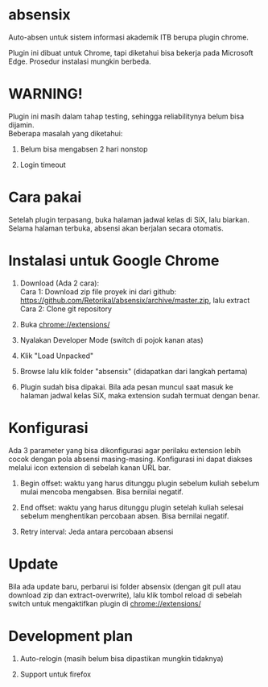 # absensix
Auto-absen untuk sistem informasi akademik ITB berupa plugin chrome.

Plugin ini dibuat untuk Chrome, tapi diketahui bisa bekerja pada Microsoft Edge. Prosedur instalasi mungkin berbeda.

# WARNING!
Plugin ini masih dalam tahap testing, sehingga reliabilitynya belum bisa dijamin.</br>
Beberapa masalah yang diketahui: </br>
1. Belum bisa mengabsen 2 hari nonstop

2. Login timeout

# Cara pakai
Setelah plugin terpasang, buka halaman jadwal kelas di SiX, lalu biarkan. Selama halaman terbuka, absensi akan berjalan secara otomatis.

# Instalasi untuk Google Chrome
1. Download (Ada 2 cara):<br/>
Cara 1: Download zip file proyek ini dari github: https://github.com/Retorikal/absensix/archive/master.zip, lalu extract<br/>
Cara 2: Clone git repository

2. Buka [chrome://extensions/](chrome://extensions/)

3. Nyalakan Developer Mode (switch di pojok kanan atas)

4. Klik "Load Unpacked"

5. Browse lalu klik folder "absensix" (didapatkan dari langkah pertama)

6. Plugin sudah bisa dipakai. Bila ada pesan muncul saat masuk ke halaman jadwal kelas SiX, maka extension sudah termuat dengan benar.

# Konfigurasi
Ada 3 parameter yang bisa dikonfigurasi agar perilaku extension lebih cocok dengan pola absensi masing-masing. Konfigurasi ini dapat diakses melalui icon extension di sebelah kanan URL bar.

1. Begin offset: waktu yang harus ditunggu plugin sebelum kuliah sebelum mulai mencoba mengabsen. Bisa bernilai negatif.

2. End offset: waktu yang harus ditunggu plugin setelah kuliah selesai sebelum menghentikan percobaan absen. Bisa bernilai negatif.

3. Retry interval: Jeda antara percobaan absensi

# Update
Bila ada update baru, perbarui isi folder absensix (dengan git pull atau download zip dan extract-overwrite), lalu klik tombol reload di sebelah switch untuk mengaktifkan plugin di [chrome://extensions/](chrome://extensions/)

# Development plan
1. Auto-relogin (masih belum bisa dipastikan mungkin tidaknya)

2. Support untuk firefox